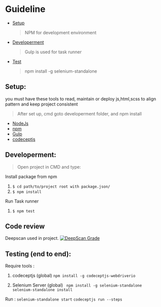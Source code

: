 
# Guideline

- [Setup](#setup)
  > NPM for development environment
- [Developerment](#developerment)
  > Gulp is used for task runner
- [Test](#testing)
  > npm install -g selenium-standalone


<a id='setup'></a>

## Setup:

you must have these tools to read, maintain or deploy js,html,scss to align pattern and keep project consistent

  > After set up, cmd goto developerment folder, and npm install

* [NodeJs](https://nodejs.org/en/)
* [npm](https://docs.npmjs.com/cli/install)
* [Gulp](https://travismaynard.com/writing/getting-started-with-gulp)
* [codeceptjs](http://codecept.io/quickstart/)



<a id='developerment'></a>

## Developerment:

> Open project in CMD and type:

Install package from npm

1. ```$ cd path/to/project root with package.json/```
2. ```$ npm install```

Run Task runner
1.  ```$ npm test```


<a id='testing'></a>

## Code review

Deepscan used in project.
[![DeepScan Grade](https://deepscan.io/api/projects/630/branches/992/badge/grade.svg)](https://deepscan.io/dashboard/#view=project&pid=630&bid=992)

<!--
## Testing (unit test):

  Require tools :
1. Mocha (global)
```npm install -g mocha ```

2. chai (dev)
``` npm install chai --save-dev```

Run : -->
<!-- ```codeceptjs run --steps``` -->


## Testing (end to end):

Require tools :
1. codeceptjs (global)
```npm install -g codeceptjs-webdriverio```

2. Selenium Server (global)
``` npm install -g selenium-standalone```
```selenium-standalone install```



Run :
```selenium-standalone start```
```codeceptjs run --steps```








